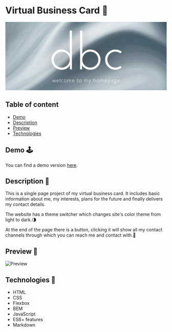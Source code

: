 # Virtual Business Card 📇

![Bartek](https://github.com/bartekdbc/homepage/blob/main/images/headline.png)

## Table of content 

- [Demo](#demo-🕹️)
- [Description](#description-📖)
- [Preview](#preview-👀)
- [Technologies](#technologies-🤖)

## Demo 🕹️

You can find a demo version [here](https://bartekdbc.github.io/homepage/).

## Description 📖

This is a single page project of my virtual business card. It includes basic information about me, my interests, plans for the future and finally delivers my contact details.

The website has a theme switcher which changes site's color theme from light to dark.🌗

At the end of the page there is a button, clicking it will show all my contact channels through which you can reach me and contact with.📧

## Preview 👀

![Preview](https://github.com/bartekdbc/homepage/blob/main/images/Preview.gif)

## Technologies 🤖

- HTML
- CSS
- Flexbox
- BEM
- JavaScript
- ES6+ features
- Markdown
